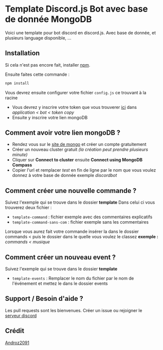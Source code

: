 # Template Discord.js Bot avec base de donnée MongoDB

Voici une template pour bot discord en discord.js. Avec base de donnée, et plusieurs language disponible, ...

## Installation

Si cela n'est pas encore fait, installer [npm](https://nodejs.org/fr/).

Ensuite faites cette commande :
```javascript
npm install
```
Vous devrez ensuite configurer votre fichier `config.js` ce trouvant à la racine
- Vous devrez y inscrire votre token que vous trouverer [ici](https://discord.com/developers/applications) dans *application < bot < token copy*
- Ensuite y inscrire votre lien mongoDB

## Comment avoir votre lien mongoDB ?

- Rendez vous sur le [site de mongo](https://www.mongodb.com/cloud/atlas) et créer un compte gratuitement
- Créer un nouveau cluster gratuit *(la création peut prendre plusieurs minute)*
- Cliquer sur **Connect to cluster** ensuite **Connect using MongoDB Compass**
- Copier l'url et remplacer *test* en fin de ligne par le nom que vous voulez donnez à votre base de donnée exemple *discordbot*

## Comment créer une nouvelle commande ?

Suivez l'exemple qui se trouve dans le dossier **template**
Dans celui ci vous trouverez deux fichier : 
- `template-command` : fichier exemple avec des commentaires explicatifs
- `template-command-sans-com` : fichier exemple sans les commentaires

Lorsque vous aurez fait votre commande insérer la dans le dossier commands < puis le dossier dans le quelle vous voulez le classez __exemple :__ *commands < musique*

## Comment créer un nouveau event ?

Suivez l'exemple qui se trouve dans le dossier **template**
- `template-events` : Remplacer le nom du fichier par le nom de l'événement et mettez le dans le dossier events

## Support / Besoin d'aide ?
Les pull requests sont les bienvenues. Créer un issue ou rejoigner le [serveur discord](https://discord.gg/QU5mKFC)

## Crédit
[Androz2091](https://github.com/Androz2091/)